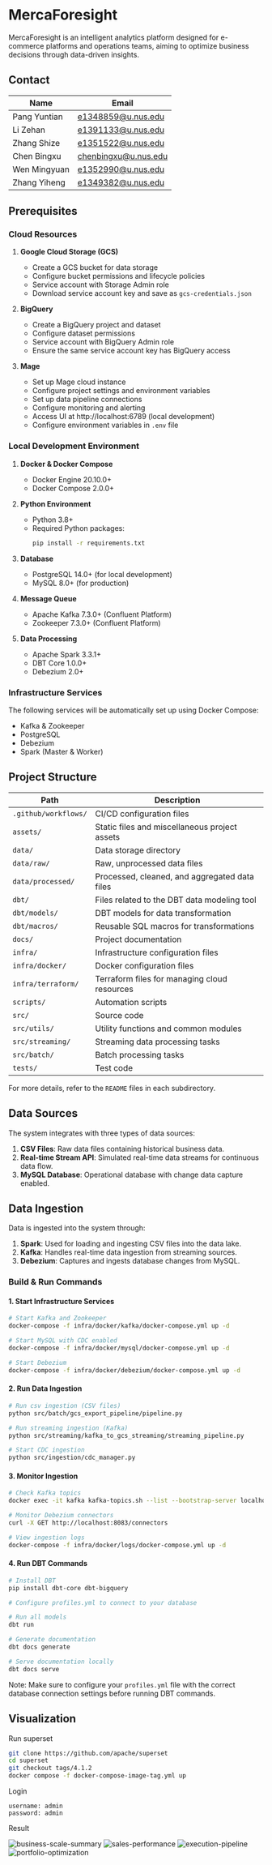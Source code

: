 # MercaForesight

MercaForesight is an intelligent analytics platform designed for e-commerce platforms and operations teams, aiming to optimize business decisions through data-driven insights.

## Contact

| Name          | Email                |
| ------------- | -------------------- |
| Pang Yuntian | e1348859@u.nus.edu   |
| Li Zehan     | e1391133@u.nus.edu   |
| Zhang Shize  | e1351522@u.nus.edu   |
| Chen Bingxu  | chenbingxu@u.nus.edu |
| Wen Mingyuan | e1352990@u.nus.edu   |
| Zhang Yiheng | e1349382@u.nus.edu   |

## Prerequisites

### Cloud Resources
1. **Google Cloud Storage (GCS)**
   - Create a GCS bucket for data storage
   - Configure bucket permissions and lifecycle policies
   - Service account with Storage Admin role
   - Download service account key and save as `gcs-credentials.json`

2. **BigQuery**
   - Create a BigQuery project and dataset
   - Configure dataset permissions
   - Service account with BigQuery Admin role
   - Ensure the same service account key has BigQuery access

3. **Mage**
   - Set up Mage cloud instance
   - Configure project settings and environment variables
   - Set up data pipeline connections
   - Configure monitoring and alerting
   - Access UI at http://localhost:6789 (local development)
   - Configure environment variables in `.env` file

### Local Development Environment
1. **Docker & Docker Compose**
   - Docker Engine 20.10.0+
   - Docker Compose 2.0.0+

2. **Python Environment**
   - Python 3.8+
   - Required Python packages:
     ```bash
     pip install -r requirements.txt
     ```

3. **Database**
   - PostgreSQL 14.0+ (for local development)
   - MySQL 8.0+ (for production)

4. **Message Queue**
   - Apache Kafka 7.3.0+ (Confluent Platform)
   - Zookeeper 7.3.0+ (Confluent Platform)

5. **Data Processing**
   - Apache Spark 3.3.1+
   - DBT Core 1.0.0+
   - Debezium 2.0+

### Infrastructure Services
The following services will be automatically set up using Docker Compose:
- Kafka & Zookeeper
- PostgreSQL
- Debezium
- Spark (Master & Worker)

## Project Structure

| Path                       | Description                                      |
|----------------------------|--------------------------------------------------|
| `.github/workflows/`       | CI/CD configuration files                        |
| `assets/`                  | Static files and miscellaneous project assets    |
| `data/`                    | Data storage directory                           |
| `data/raw/`                | Raw, unprocessed data files                      |
| `data/processed/`          | Processed, cleaned, and aggregated data files    |
| `dbt/`                     | Files related to the DBT data modeling tool      |
| `dbt/models/`              | DBT models for data transformation               |
| `dbt/macros/`              | Reusable SQL macros for transformations          |
| `docs/`                    | Project documentation                            |
| `infra/`                   | Infrastructure configuration files               |
| `infra/docker/`            | Docker configuration files                       |
| `infra/terraform/`         | Terraform files for managing cloud resources     |
| `scripts/`                 | Automation scripts                               |
| `src/`                     | Source code                                      |
| `src/utils/`               | Utility functions and common modules             |
| `src/streaming/`           | Streaming data processing tasks                  |
| `src/batch/`               | Batch processing tasks                           |
| `tests/`                   | Test code                                        |

For more details, refer to the `README` files in each subdirectory.

## Data Sources

The system integrates with three types of data sources:

1. **CSV Files**: Raw data files containing historical business data.
2. **Real-time Stream API**: Simulated real-time data streams for continuous data flow.
3. **MySQL Database**: Operational database with change data capture enabled.

## Data Ingestion

Data is ingested into the system through:

1. **Spark**: Used for loading and ingesting CSV files into the data lake.
2. **Kafka**: Handles real-time data ingestion from streaming sources.
3. **Debezium**: Captures and ingests database changes from MySQL.

### Build & Run Commands

#### 1. Start Infrastructure Services
```bash
# Start Kafka and Zookeeper
docker-compose -f infra/docker/kafka/docker-compose.yml up -d

# Start MySQL with CDC enabled
docker-compose -f infra/docker/mysql/docker-compose.yml up -d

# Start Debezium
docker-compose -f infra/docker/debezium/docker-compose.yml up -d
```

#### 2. Run Data Ingestion
```bash
# Run csv ingestion (CSV files)
python src/batch/gcs_export_pipeline/pipeline.py

# Run streaming ingestion (Kafka)
python src/streaming/kafka_to_gcs_streaming/streaming_pipeline.py

# Start CDC ingestion
python src/ingestion/cdc_manager.py
```

#### 3. Monitor Ingestion
```bash
# Check Kafka topics
docker exec -it kafka kafka-topics.sh --list --bootstrap-server localhost:9092

# Monitor Debezium connectors
curl -X GET http://localhost:8083/connectors

# View ingestion logs
docker-compose -f infra/docker/logs/docker-compose.yml up -d
```

#### 4. Run DBT Commands
```bash
# Install DBT
pip install dbt-core dbt-bigquery

# Configure profiles.yml to connect to your database

# Run all models
dbt run

# Generate documentation
dbt docs generate

# Serve documentation locally
dbt docs serve
```

Note: Make sure to configure your `profiles.yml` file with the correct database connection settings before running DBT commands.

## Visualization

Run superset

```bash
git clone https://github.com/apache/superset
cd superset
git checkout tags/4.1.2
docker compose -f docker-compose-image-tag.yml up
```

Login

```
username: admin
password: admin
```

Result

![business-scale-summary](assets/business-scale-summary.png)
![sales-performance](assets/sales-performance.png)
![execution-pipeline](assets/execution-pipeline.png)
![portfolio-optimization](assets/portfolio-optimization.png)
